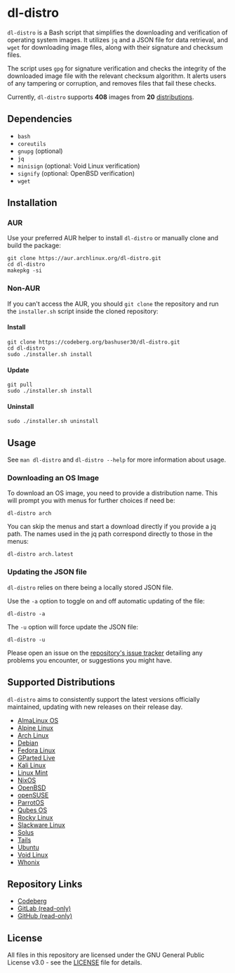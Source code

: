 # dl-distro

`dl-distro` is a Bash script that simplifies the downloading and verification
of operating system images. It utilizes `jq` and a JSON file for data
retrieval, and `wget` for downloading image files, along with their signature
and checksum files.

The script uses `gpg` for signature verification and checks the integrity of
the downloaded image file with the relevant checksum algorithm. It alerts users
of any tampering or corruption, and removes files that fail these checks.

Currently, `dl-distro` supports **408** images from **20** [distributions](
#supported-distributions).

## Dependencies

- `bash`
- `coreutils`
- `gnupg` (optional)
- `jq`
- `minisign` (optional: Void Linux verification)
- `signify` (optional: OpenBSD verification)
- `wget`

## Installation

### AUR

Use your preferred AUR helper to install `dl-distro` or manually clone and
build the package:

```
git clone https://aur.archlinux.org/dl-distro.git
cd dl-distro
makepkg -si
```

### Non-AUR

If you can't access the AUR, you should `git clone` the repository and run the
`installer.sh` script inside the cloned repository:

#### Install

```
git clone https://codeberg.org/bashuser30/dl-distro.git
cd dl-distro
sudo ./installer.sh install
```

#### Update

```
git pull
sudo ./installer.sh install
```

#### Uninstall

```
sudo ./installer.sh uninstall
```

## Usage

See `man dl-distro` and `dl-distro --help` for more information about usage.

### Downloading an OS Image

To download an OS image, you need to provide a distribution name. This will
prompt you with menus for further choices if need be:

```
dl-distro arch
```

You can skip the menus and start a download directly if you provide a jq path.
The names used in the jq path correspond directly to those in the menus:

```
dl-distro arch.latest
```

### Updating the JSON file

`dl-distro` relies on there being a locally stored JSON file.

Use the `-a` option to toggle on and off automatic updating of the file:

```
dl-distro -a
```

The `-u` option will force update the JSON file:

```
dl-distro -u
```

Please open an issue on the [repository's issue tracker](
https://codeberg.org/bashuser30/dl-distro/issues) detailing any problems you
encounter, or suggestions you might have.

## Supported Distributions

`dl-distro` aims to consistently support the latest versions officially
maintained, updating with new releases on their release day.

- [AlmaLinux OS](https://almalinux.org)
- [Alpine Linux](https://alpinelinux.org)
- [Arch Linux](https://archlinux.org)
- [Debian](https://debian.org)
- [Fedora Linux](https://fedoraproject.org)
- [GParted Live](https://gparted.org)
- [Kali Linux](https://kali.org)
- [Linux Mint](https://linuxmint.com)
- [NixOS](https://nixos.org)
- [OpenBSD](https://openbsd.org)
- [openSUSE](https://opensuse.org)
- [ParrotOS](https://parrotsec.org)
- [Qubes OS](https://qubes-os.org)
- [Rocky Linux](https://rockylinux.org)
- [Slackware Linux](http://slackware.com)
- [Solus](https://getsol.us)
- [Tails](https://tails.net)
- [Ubuntu](https://ubuntu.com)
- [Void Linux](https://voidlinux.org)
- [Whonix](https://whonix.org)

## Repository Links

- [Codeberg](https://codeberg.org/bashuser30/dl-distro)
- [GitLab (read-only)](https://gitlab.com/bashuser30/dl-distro)
- [GitHub (read-only)](https://github.com/bashuser30/dl-distro)

## License

All files in this repository are licensed under the GNU General Public License
v3.0 - see the [LICENSE](LICENSE) file for details.
